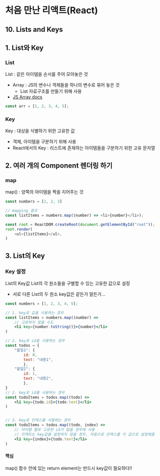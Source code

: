 # 처음 만난 리액트(React)
## 10. Lists and Keys

## 1. List와 Key
### List
List : 같은 아이템을 순서를 주어 모아놓은 것
- Array : JS의 변수나 객체들을 하나의 변수로 묶어 놓은 것
    - List 자료구조를 만들기 위해 사용
- [JS Array docs](https://developer.mozilla.org/ko/docs/Web/JavaScript/Reference/Global_Objects/Array)
```javascript
const arr = [1, 2, 3, 4, 5];
```
### Key 
Key : 대상을 식별하기 위한 고유한 값
- 객체, 아이템을 구분하기 위해 사용
- React에서의 Key : 리스트에 존재하는 아이템들을 구분하기 위한 고유 문자열

## 2. 여러 개의 Component 렌더링 하기
### map
map() : 양쪽의 아이템을 짝을 지어주는 것
```javascript
const numbers = [1, 2, 3]

// mapping 결과
const listItems = numbers.map((number) => <li>{number}</li>);

const root = ReactDOM.createRoot(document.getElementById("root"));
root.render(
    <ul>{listItems}</ul>,
)
``` 

## 3. List의 Key
### Key 설정
List의 Key값 List의 각 원소들을 구별할 수 있는 고유한 값으로 설정
- 서로 다른 List의 두 원소 key값은 같든가 말든가...
```jsx
const numbers = [1, 2, 3, 4, 5];

// 1. key로 값을 사용하는 경우
const listItems = numbers.map((number) => 
    // 고유하지 않을 수도
    <li key={number.toString()}>{number}</li>
)

// 2. key로 id을 사용하는 경우
const todos = {
    "할일1": {
        id: 0,
        text: "내용1",
        }, 
    "할일2": {
        id: 1,
        text: "내용2",
        },
}
// 2. key로 id를 사용하는 경우
const todoItems = todos.map((todo) => 
    <li key={todo.id}>{todo.text}</li>
)


// 3. key로 인덱스를 사용하는 경우
const todoItems = todos.map((todo, index) =>
    // 아이템 별로 고유한 id가 없을 경우에 사용
    // 리액트는 key값을 설정하지 않을 경우, 자동으로 인덱스를 키 값으로 설정해줌
    <li key={index}>{todo.text}</li>
)
```
#### 핵심
map() 함수 안에 있는 return element는 반드시 key값이 필요하다!!
